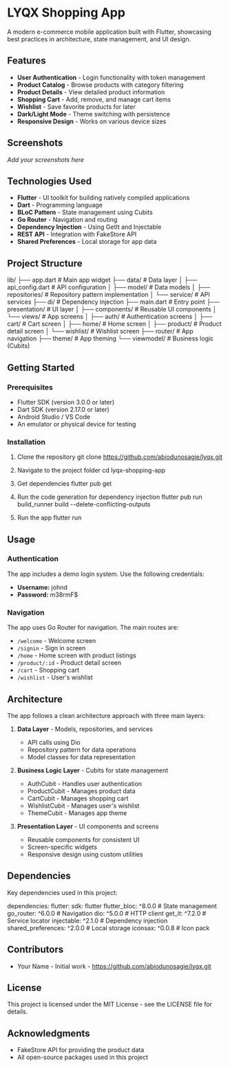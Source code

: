 # LYQX Shopping App

A modern e-commerce mobile application built with Flutter, showcasing best practices in
architecture, state management, and UI design.

## Features

- **User Authentication** - Login functionality with token management
- **Product Catalog** - Browse products with category filtering
- **Product Details** - View detailed product information
- **Shopping Cart** - Add, remove, and manage cart items
- **Wishlist** - Save favorite products for later
- **Dark/Light Mode** - Theme switching with persistence
- **Responsive Design** - Works on various device sizes

## Screenshots

*Add your screenshots here*

## Technologies Used

- **Flutter** - UI toolkit for building natively compiled applications
- **Dart** - Programming language
- **BLoC Pattern** - State management using Cubits
- **Go Router** - Navigation and routing
- **Dependency Injection** - Using GetIt and Injectable
- **REST API** - Integration with FakeStore API
- **Shared Preferences** - Local storage for app data

## Project Structure

lib/
├── app.dart # Main app widget
├── data/ # Data layer
│ ├── api_config.dart # API configuration
│ ├── model/ # Data models
│ ├── repositories/ # Repository pattern implementation
│ └── service/ # API services
├── di/ # Dependency injection
├── main.dart # Entry point
├── presentation/ # UI layer
│ ├── components/ # Reusable UI components
│ └── views/ # App screens
│ ├── auth/ # Authentication screens
│ ├── cart/ # Cart screen
│ ├── home/ # Home screen
│ ├── product/ # Product detail screen
│ └── wishlist/ # Wishlist screen
├── router/ # App navigation
├── theme/ # App theming
└── viewmodel/ # Business logic (Cubits)

## Getting Started

### Prerequisites

- Flutter SDK (version 3.0.0 or later)
- Dart SDK (version 2.17.0 or later)
- Android Studio / VS Code
- An emulator or physical device for testing

### Installation

1. Clone the repository
   git clone https://github.com/abiodunosagie/lyqx.git

2. Navigate to the project folder
   cd lyqx-shopping-app

3. Get dependencies
   flutter pub get

4. Run the code generation for dependency injection
   flutter pub run build_runner build --delete-conflicting-outputs

5. Run the app
   flutter run

## Usage

### Authentication

The app includes a demo login system. Use the following credentials:

- **Username:** johnd
- **Password:** m38rmF$

### Navigation

The app uses Go Router for navigation. The main routes are:

- `/welcome` - Welcome screen
- `/signin` - Sign in screen
- `/home` - Home screen with product listings
- `/product/:id` - Product detail screen
- `/cart` - Shopping cart
- `/wishlist` - User's wishlist

## Architecture

The app follows a clean architecture approach with three main layers:

1. **Data Layer** - Models, repositories, and services
    - API calls using Dio
    - Repository pattern for data operations
    - Model classes for data representation

2. **Business Logic Layer** - Cubits for state management
    - AuthCubit - Handles user authentication
    - ProductCubit - Manages product data
    - CartCubit - Manages shopping cart
    - WishlistCubit - Manages user's wishlist
    - ThemeCubit - Manages app theme

3. **Presentation Layer** - UI components and screens
    - Reusable components for consistent UI
    - Screen-specific widgets
    - Responsive design using custom utilities

## Dependencies

Key dependencies used in this project:

dependencies:
flutter:
sdk: flutter
flutter_bloc: ^8.0.0 # State management
go_router: ^6.0.0 # Navigation
dio: ^5.0.0 # HTTP client
get_it: ^7.2.0 # Service locator
injectable: ^2.1.0 # Dependency injection
shared_preferences: ^2.0.0 # Local storage
iconsax: ^0.0.8 # Icon pack

## Contributors

- Your Name - Initial work - https://github.com/abiodunosagie/lyqx.git

## License

This project is licensed under the MIT License - see the LICENSE file for details.

## Acknowledgments

- FakeStore API for providing the product data
- All open-source packages used in this project